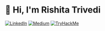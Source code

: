 # 👋 Hi, I'm Rishita Trivedi

[![LinkedIn](https://img.shields.io/badge/LinkedIn-blue?style=for-the-badge&logo=linkedin)](https://www.linkedin.com/in/rishitaatrivedi/)
[![Medium](https://img.shields.io/badge/Medium-12100E?style=for-the-badge&logo=medium)](https://medium.com/@rishitaa)
[![TryHackMe](https://img.shields.io/badge/TryHackMe-darkred?style=for-the-badge&logo=tryhackme)](https://tryhackme.com/p/rishita)





